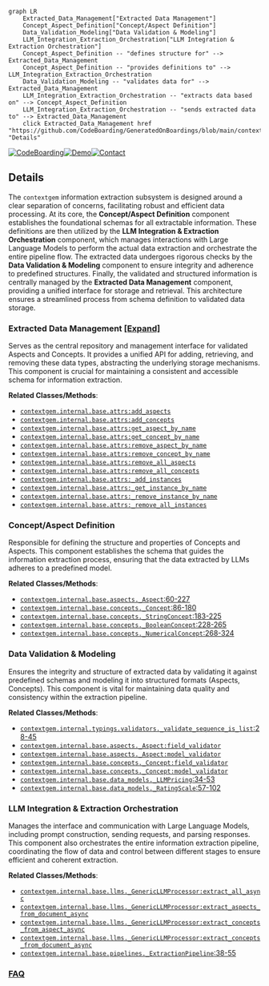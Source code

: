 ```mermaid
graph LR
    Extracted_Data_Management["Extracted Data Management"]
    Concept_Aspect_Definition["Concept/Aspect Definition"]
    Data_Validation_Modeling["Data Validation & Modeling"]
    LLM_Integration_Extraction_Orchestration["LLM Integration & Extraction Orchestration"]
    Concept_Aspect_Definition -- "defines structure for" --> Extracted_Data_Management
    Concept_Aspect_Definition -- "provides definitions to" --> LLM_Integration_Extraction_Orchestration
    Data_Validation_Modeling -- "validates data for" --> Extracted_Data_Management
    LLM_Integration_Extraction_Orchestration -- "extracts data based on" --> Concept_Aspect_Definition
    LLM_Integration_Extraction_Orchestration -- "sends extracted data to" --> Extracted_Data_Management
    click Extracted_Data_Management href "https://github.com/CodeBoarding/GeneratedOnBoardings/blob/main/contextgem/Extracted_Data_Management.md" "Details"
```

[![CodeBoarding](https://img.shields.io/badge/Generated%20by-CodeBoarding-9cf?style=flat-square)](https://github.com/CodeBoarding/GeneratedOnBoardings)[![Demo](https://img.shields.io/badge/Try%20our-Demo-blue?style=flat-square)](https://www.codeboarding.org/demo)[![Contact](https://img.shields.io/badge/Contact%20us%20-%20contact@codeboarding.org-lightgrey?style=flat-square)](mailto:contact@codeboarding.org)

## Details

The `contextgem` information extraction subsystem is designed around a clear separation of concerns, facilitating robust and efficient data processing. At its core, the **Concept/Aspect Definition** component establishes the foundational schemas for all extractable information. These definitions are then utilized by the **LLM Integration & Extraction Orchestration** component, which manages interactions with Large Language Models to perform the actual data extraction and orchestrate the entire pipeline flow. The extracted data undergoes rigorous checks by the **Data Validation & Modeling** component to ensure integrity and adherence to predefined structures. Finally, the validated and structured information is centrally managed by the **Extracted Data Management** component, providing a unified interface for storage and retrieval. This architecture ensures a streamlined process from schema definition to validated data storage.

### Extracted Data Management [[Expand]](./Extracted_Data_Management.md)
Serves as the central repository and management interface for validated Aspects and Concepts. It provides a unified API for adding, retrieving, and removing these data types, abstracting the underlying storage mechanisms. This component is crucial for maintaining a consistent and accessible schema for information extraction.


**Related Classes/Methods**:

- <a href="https://github.com/shcherbak-ai/contextgem/blob/main/contextgem/internal/base/attrs.py" target="_blank" rel="noopener noreferrer">`contextgem.internal.base.attrs:add_aspects`</a>
- <a href="https://github.com/shcherbak-ai/contextgem/blob/main/contextgem/internal/base/attrs.py" target="_blank" rel="noopener noreferrer">`contextgem.internal.base.attrs:add_concepts`</a>
- <a href="https://github.com/shcherbak-ai/contextgem/blob/main/contextgem/internal/base/attrs.py" target="_blank" rel="noopener noreferrer">`contextgem.internal.base.attrs:get_aspect_by_name`</a>
- <a href="https://github.com/shcherbak-ai/contextgem/blob/main/contextgem/internal/base/attrs.py" target="_blank" rel="noopener noreferrer">`contextgem.internal.base.attrs:get_concept_by_name`</a>
- <a href="https://github.com/shcherbak-ai/contextgem/blob/main/contextgem/internal/base/attrs.py" target="_blank" rel="noopener noreferrer">`contextgem.internal.base.attrs:remove_aspect_by_name`</a>
- <a href="https://github.com/shcherbak-ai/contextgem/blob/main/contextgem/internal/base/attrs.py" target="_blank" rel="noopener noreferrer">`contextgem.internal.base.attrs:remove_concept_by_name`</a>
- <a href="https://github.com/shcherbak-ai/contextgem/blob/main/contextgem/internal/base/attrs.py" target="_blank" rel="noopener noreferrer">`contextgem.internal.base.attrs:remove_all_aspects`</a>
- <a href="https://github.com/shcherbak-ai/contextgem/blob/main/contextgem/internal/base/attrs.py" target="_blank" rel="noopener noreferrer">`contextgem.internal.base.attrs:remove_all_concepts`</a>
- <a href="https://github.com/shcherbak-ai/contextgem/blob/main/contextgem/internal/base/attrs.py" target="_blank" rel="noopener noreferrer">`contextgem.internal.base.attrs:_add_instances`</a>
- <a href="https://github.com/shcherbak-ai/contextgem/blob/main/contextgem/internal/base/attrs.py" target="_blank" rel="noopener noreferrer">`contextgem.internal.base.attrs:_get_instance_by_name`</a>
- <a href="https://github.com/shcherbak-ai/contextgem/blob/main/contextgem/internal/base/attrs.py" target="_blank" rel="noopener noreferrer">`contextgem.internal.base.attrs:_remove_instance_by_name`</a>
- <a href="https://github.com/shcherbak-ai/contextgem/blob/main/contextgem/internal/base/attrs.py" target="_blank" rel="noopener noreferrer">`contextgem.internal.base.attrs:_remove_all_instances`</a>


### Concept/Aspect Definition
Responsible for defining the structure and properties of Concepts and Aspects. This component establishes the schema that guides the information extraction process, ensuring that the data extracted by LLMs adheres to a predefined model.


**Related Classes/Methods**:

- <a href="https://github.com/shcherbak-ai/contextgem/blob/main/contextgem/internal/base/aspects.py#L60-L227" target="_blank" rel="noopener noreferrer">`contextgem.internal.base.aspects._Aspect`:60-227</a>
- <a href="https://github.com/shcherbak-ai/contextgem/blob/main/contextgem/internal/base/concepts.py#L86-L180" target="_blank" rel="noopener noreferrer">`contextgem.internal.base.concepts._Concept`:86-180</a>
- <a href="https://github.com/shcherbak-ai/contextgem/blob/main/contextgem/internal/base/concepts.py#L183-L225" target="_blank" rel="noopener noreferrer">`contextgem.internal.base.concepts._StringConcept`:183-225</a>
- <a href="https://github.com/shcherbak-ai/contextgem/blob/main/contextgem/internal/base/concepts.py#L228-L265" target="_blank" rel="noopener noreferrer">`contextgem.internal.base.concepts._BooleanConcept`:228-265</a>
- <a href="https://github.com/shcherbak-ai/contextgem/blob/main/contextgem/internal/base/concepts.py#L268-L324" target="_blank" rel="noopener noreferrer">`contextgem.internal.base.concepts._NumericalConcept`:268-324</a>


### Data Validation & Modeling
Ensures the integrity and structure of extracted data by validating it against predefined schemas and modeling it into structured formats (Aspects, Concepts). This component is vital for maintaining data quality and consistency within the extraction pipeline.


**Related Classes/Methods**:

- <a href="https://github.com/shcherbak-ai/contextgem/blob/main/contextgem/internal/typings/validators.py#L28-L45" target="_blank" rel="noopener noreferrer">`contextgem.internal.typings.validators._validate_sequence_is_list`:28-45</a>
- <a href="https://github.com/shcherbak-ai/contextgem/blob/main/contextgem/internal/base/aspects.py" target="_blank" rel="noopener noreferrer">`contextgem.internal.base.aspects._Aspect:field_validator`</a>
- <a href="https://github.com/shcherbak-ai/contextgem/blob/main/contextgem/internal/base/aspects.py" target="_blank" rel="noopener noreferrer">`contextgem.internal.base.aspects._Aspect:model_validator`</a>
- <a href="https://github.com/shcherbak-ai/contextgem/blob/main/contextgem/internal/base/concepts.py" target="_blank" rel="noopener noreferrer">`contextgem.internal.base.concepts._Concept:field_validator`</a>
- <a href="https://github.com/shcherbak-ai/contextgem/blob/main/contextgem/internal/base/concepts.py" target="_blank" rel="noopener noreferrer">`contextgem.internal.base.concepts._Concept:model_validator`</a>
- <a href="https://github.com/shcherbak-ai/contextgem/blob/main/contextgem/internal/base/data_models.py#L34-L53" target="_blank" rel="noopener noreferrer">`contextgem.internal.base.data_models._LLMPricing`:34-53</a>
- <a href="https://github.com/shcherbak-ai/contextgem/blob/main/contextgem/internal/base/data_models.py#L57-L102" target="_blank" rel="noopener noreferrer">`contextgem.internal.base.data_models._RatingScale`:57-102</a>


### LLM Integration & Extraction Orchestration
Manages the interface and communication with Large Language Models, including prompt construction, sending requests, and parsing responses. This component also orchestrates the entire information extraction pipeline, coordinating the flow of data and control between different stages to ensure efficient and coherent extraction.


**Related Classes/Methods**:

- <a href="https://github.com/shcherbak-ai/contextgem/blob/main/contextgem/internal/base/llms.py" target="_blank" rel="noopener noreferrer">`contextgem.internal.base.llms._GenericLLMProcessor:extract_all_async`</a>
- <a href="https://github.com/shcherbak-ai/contextgem/blob/main/contextgem/internal/base/llms.py" target="_blank" rel="noopener noreferrer">`contextgem.internal.base.llms._GenericLLMProcessor:extract_aspects_from_document_async`</a>
- <a href="https://github.com/shcherbak-ai/contextgem/blob/main/contextgem/internal/base/llms.py" target="_blank" rel="noopener noreferrer">`contextgem.internal.base.llms._GenericLLMProcessor:extract_concepts_from_aspect_async`</a>
- <a href="https://github.com/shcherbak-ai/contextgem/blob/main/contextgem/internal/base/llms.py" target="_blank" rel="noopener noreferrer">`contextgem.internal.base.llms._GenericLLMProcessor:extract_concepts_from_document_async`</a>
- <a href="https://github.com/shcherbak-ai/contextgem/blob/main/contextgem/internal/base/pipelines.py#L38-L55" target="_blank" rel="noopener noreferrer">`contextgem.internal.base.pipelines._ExtractionPipeline`:38-55</a>




### [FAQ](https://github.com/CodeBoarding/GeneratedOnBoardings/tree/main?tab=readme-ov-file#faq)